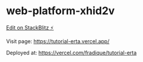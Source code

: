 # web-platform-xhid2v

[Edit on StackBlitz ⚡️](https://stackblitz.com/edit/web-platform-xhid2v)

Visit page: https://tutorial-erta.vercel.app/

Deployed at: https://vercel.com/fradique/tutorial-erta
